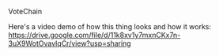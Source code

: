 VoteChain


Here's a video demo of how this thing looks and how it works: https://drive.google.com/file/d/11k8xv1y7mxnCKx7n-3uX9WotOvavIqCr/view?usp=sharing
